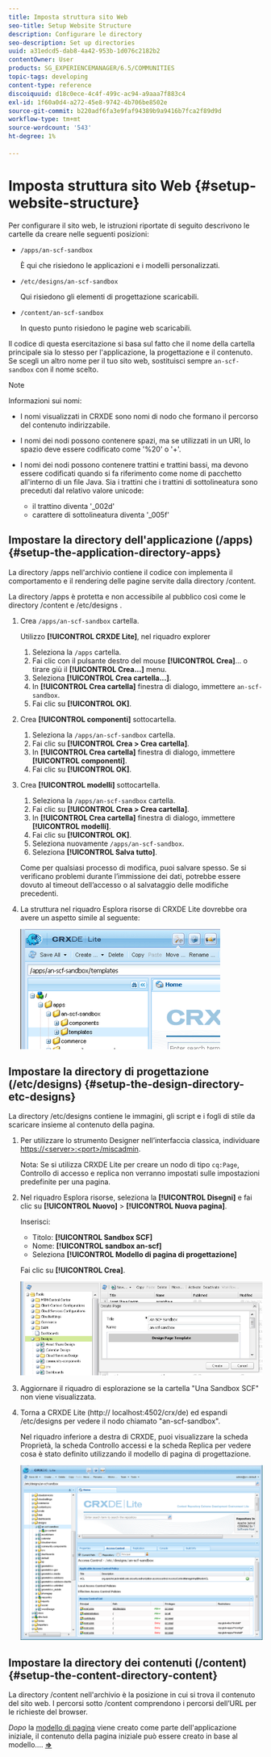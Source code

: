 ```yaml
---
title: Imposta struttura sito Web
seo-title: Setup Website Structure
description: Configurare le directory
seo-description: Set up directories
uuid: a31edcd5-dab8-4a42-953b-1d076c2182b2
contentOwner: User
products: SG_EXPERIENCEMANAGER/6.5/COMMUNITIES
topic-tags: developing
content-type: reference
discoiquuid: d18c0ece-4c4f-499c-ac94-a9aaa7f883c4
exl-id: 1f60a0d4-a272-45e8-9742-4b706be8502e
source-git-commit: b220adf6fa3e9faf94389b9a9416b7fca2f89d9d
workflow-type: tm+mt
source-wordcount: '543'
ht-degree: 1%

---
```


# Imposta struttura sito Web {#setup-website-structure}

Per configurare il sito web, le istruzioni riportate di seguito descrivono le cartelle da creare nelle seguenti posizioni:

* `/apps/an-scf-sandbox`

   È qui che risiedono le applicazioni e i modelli personalizzati.

* `/etc/designs/an-scf-sandbox`

   Qui risiedono gli elementi di progettazione scaricabili.

* `/content/an-scf-sandbox`

   In questo punto risiedono le pagine web scaricabili.

Il codice di questa esercitazione si basa sul fatto che il nome della cartella principale sia lo stesso per l&#39;applicazione, la progettazione e il contenuto. Se scegli un altro nome per il tuo sito web, sostituisci sempre `an-scf-sandbox` con il nome scelto.

>[!NOTE]
>
>Informazioni sui nomi:
>
>* I nomi visualizzati in CRXDE sono nomi di nodo che formano il percorso del contenuto indirizzabile.
>* I nomi dei nodi possono contenere spazi, ma se utilizzati in un URI, lo spazio deve essere codificato come &#39;%20&#39; o &#39;+&#39;.
>* I nomi dei nodi possono contenere trattini e trattini bassi, ma devono essere codificati quando si fa riferimento come nome di pacchetto all&#39;interno di un file Java. Sia i trattini che i trattini di sottolineatura sono preceduti dal relativo valore unicode:
   >
   >   * il trattino diventa &#39;_002d&#39;
   >   * carattere di sottolineatura diventa &#39;_005f&#39;


## Impostare la directory dell&#39;applicazione (/apps) {#setup-the-application-directory-apps}

La directory /apps nell&#39;archivio contiene il codice con implementa il comportamento e il rendering delle pagine servite dalla directory /content.

La directory /apps è protetta e non accessibile al pubblico così come le directory /content e /etc/designs .

1. Crea `/apps/an-scf-sandbox` cartella.

   Utilizzo **[!UICONTROL CRXDE Lite]**, nel riquadro explorer

   1. Seleziona la `/apps` cartella.
   1. Fai clic con il pulsante destro del mouse **[!UICONTROL Crea]**... o tirare giù il **[!UICONTROL Crea...]** menu.
   1. Seleziona **[!UICONTROL Crea cartella...]**.
   1. In **[!UICONTROL Crea cartella]** finestra di dialogo, immettere `an-scf-sandbox`.
   1. Fai clic su **[!UICONTROL OK]**.

1. Crea **[!UICONTROL componenti]** sottocartella.

   1. Seleziona la `/apps/an-scf-sandbox` cartella.
   1. Fai clic su **[!UICONTROL Crea > Crea cartella]**.
   1. In **[!UICONTROL Crea cartella]** finestra di dialogo, immettere **[!UICONTROL componenti]**.
   1. Fai clic su **[!UICONTROL OK]**.

1. Crea **[!UICONTROL modelli]** sottocartella.

   1. Seleziona la `/apps/an-scf-sandbox` cartella.
   1. Fai clic su **[!UICONTROL Crea > Crea cartella]**.
   1. In **[!UICONTROL Crea cartella]** finestra di dialogo, immettere **[!UICONTROL modelli]**.
   1. Fai clic su **[!UICONTROL OK]**.
   1. Seleziona nuovamente `/apps/an-scf-sandbox`.
   1. Seleziona **[!UICONTROL Salva tutto]**.

   Come per qualsiasi processo di modifica, puoi salvare spesso. Se si verificano problemi durante l’immissione dei dati, potrebbe essere dovuto al timeout dell’accesso o al salvataggio delle modifiche precedenti.

1. La struttura nel riquadro Esplora risorse di CRXDE Lite dovrebbe ora avere un aspetto simile al seguente:

   ![crxde-template](assets/crxde-template.png)

## Impostare la directory di progettazione (/etc/designs) {#setup-the-design-directory-etc-designs}

La directory /etc/designs contiene le immagini, gli script e i fogli di stile da scaricare insieme al contenuto della pagina.

1. Per utilizzare lo strumento Designer nell’interfaccia classica, individuare [https://&lt;server>:&lt;port>/miscadmin](http://localhost:4502/miscadmin).

   Nota: Se si utilizza CRXDE Lite per creare un nodo di tipo `cq:Page`, Controllo di accesso e replica non verranno impostati sulle impostazioni predefinite per una pagina.

1. Nel riquadro Esplora risorse, seleziona la **[!UICONTROL Disegni]** e fai clic su **[!UICONTROL Nuovo]** > **[!UICONTROL Nuova pagina]**.

   Inserisci:

   * Titolo: **[!UICONTROL Sandbox SCF]**
   * Nome: **[!UICONTROL sandbox an-scf]**
   * Seleziona **[!UICONTROL Modello di pagina di progettazione]**

   Fai clic su **[!UICONTROL Crea]**.

   ![modello di progettazione](assets/design-template.png)

1. Aggiornare il riquadro di esplorazione se la cartella &quot;Una Sandbox SCF&quot; non viene visualizzata.

1. Torna a CRXDE Lite (http:// localhost:4502/crx/de) ed espandi /etc/designs per vedere il nodo chiamato &quot;an-scf-sandbox&quot;.

   Nel riquadro inferiore a destra di CRXDE, puoi visualizzare la scheda Proprietà, la scheda Controllo accessi e la scheda Replica per vedere cosa è stato definito utilizzando il modello di pagina di progettazione.

   ![crxde-configure-template](assets/crxde-configure-template.png)

## Impostare la directory dei contenuti (/content) {#setup-the-content-directory-content}

La directory /content nell&#39;archivio è la posizione in cui si trova il contenuto del sito web. I percorsi sotto /content comprendono i percorsi dell’URL per le richieste del browser.

*Dopo* la [modello di pagina](initial-app.md#createthepagetemplate) viene creato come parte dell&#39;applicazione iniziale, il contenuto della pagina iniziale può essere creato in base al modello.... [**⇒**](initial-app.md)
